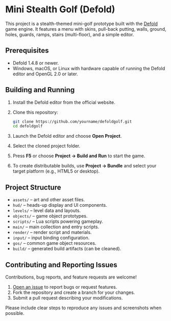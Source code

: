 # Mini Stealth Golf (Defold)

This project is a stealth-themed mini-golf prototype built with the [Defold](https://defold.com/) game engine. It features a menu with skins, pull-back putting, walls, ground, holes, guards, ramps, stairs (multi-floor), and a simple editor.

## Prerequisites

- Defold 1.4.8 or newer.
- Windows, macOS, or Linux with hardware capable of running the Defold editor and OpenGL 2.0 or later.

## Building and Running

1. Install the Defold editor from the official website.
2. Clone this repository:

   ```bash
   git clone https://github.com/yourname/defoldgolf.git
   cd defoldgolf
   ```
3. Launch the Defold editor and choose **Open Project**.
4. Select the cloned project folder.
5. Press **F5** or choose **Project → Build and Run** to start the game.
6. To create distributable builds, use **Project → Bundle** and select your target platform (e.g., HTML5 or desktop).

## Project Structure

- `assets/` – art and other asset files.
- `hud/` – heads-up display and UI components.
- `levels/` – level data and layouts.
- `objects/` – game object prototypes.
- `scripts/` – Lua scripts powering gameplay.
- `main/` – main collection and entry scripts.
- `render/` – render script and materials.
- `input/` – input binding configuration.
- `gos/` – common game object resources.
- `build/` – generated build artifacts (can be cleaned).

## Contributing and Reporting Issues

Contributions, bug reports, and feature requests are welcome!

1. [Open an issue](https://github.com/yourname/defoldgolf/issues) to report bugs or request features.
2. Fork the repository and create a branch for your changes.
3. Submit a pull request describing your modifications.

Please include clear steps to reproduce any issues and screenshots when possible.

